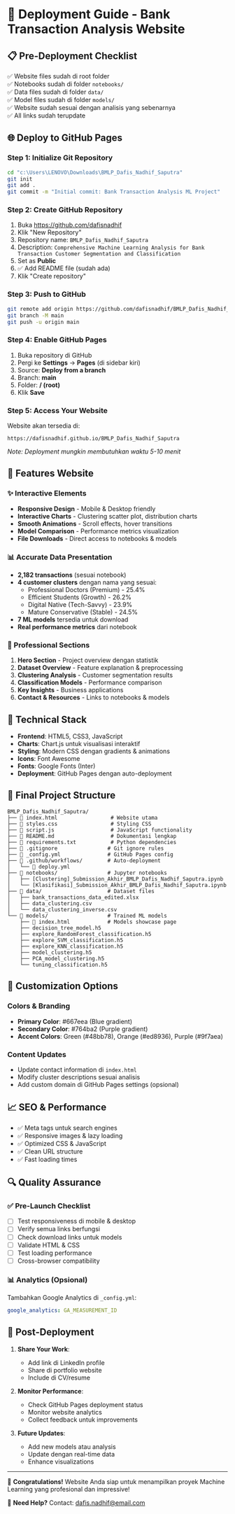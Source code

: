 # 🚀 Deployment Guide - Bank Transaction Analysis Website

## 📋 Pre-Deployment Checklist

✅ Website files sudah di root folder  
✅ Notebooks sudah di folder `notebooks/`  
✅ Data files sudah di folder `data/`  
✅ Model files sudah di folder `models/`  
✅ Website sudah sesuai dengan analisis yang sebenarnya  
✅ All links sudah terupdate  

## 🌐 Deploy to GitHub Pages

### Step 1: Initialize Git Repository
```bash
cd "c:\Users\LENOVO\Downloads\BMLP_Dafis_Nadhif_Saputra"
git init
git add .
git commit -m "Initial commit: Bank Transaction Analysis ML Project"
```

### Step 2: Create GitHub Repository
1. Buka https://github.com/dafisnadhif
2. Klik "New Repository"
3. Repository name: `BMLP_Dafis_Nadhif_Saputra`
4. Description: `Comprehensive Machine Learning Analysis for Bank Transaction Customer Segmentation and Classification`
5. Set as **Public**
6. ✅ Add README file (sudah ada)
7. Klik "Create repository"

### Step 3: Push to GitHub
```bash
git remote add origin https://github.com/dafisnadhif/BMLP_Dafis_Nadhif_Saputra.git
git branch -M main
git push -u origin main
```

### Step 4: Enable GitHub Pages
1. Buka repository di GitHub
2. Pergi ke **Settings** → **Pages** (di sidebar kiri)
3. Source: **Deploy from a branch**
4. Branch: **main**
5. Folder: **/ (root)**
6. Klik **Save**

### Step 5: Access Your Website
Website akan tersedia di:
```
https://dafisnadhif.github.io/BMLP_Dafis_Nadhif_Saputra
```

*Note: Deployment mungkin membutuhkan waktu 5-10 menit*

## 📱 Features Website

### ✨ Interactive Elements
- **Responsive Design** - Mobile & Desktop friendly
- **Interactive Charts** - Clustering scatter plot, distribution charts
- **Smooth Animations** - Scroll effects, hover transitions
- **Model Comparison** - Performance metrics visualization
- **File Downloads** - Direct access to notebooks & models

### 📊 Accurate Data Presentation
- **2,182 transactions** (sesuai notebook)
- **4 customer clusters** dengan nama yang sesuai:
  - Professional Doctors (Premium) - 25.4%
  - Efficient Students (Growth) - 26.2%
  - Digital Native (Tech-Savvy) - 23.9%
  - Mature Conservative (Stable) - 24.5%
- **7 ML models** tersedia untuk download
- **Real performance metrics** dari notebook

### 🎯 Professional Sections
1. **Hero Section** - Project overview dengan statistik
2. **Dataset Overview** - Feature explanation & preprocessing
3. **Clustering Analysis** - Customer segmentation results
4. **Classification Models** - Performance comparison
5. **Key Insights** - Business applications
6. **Contact & Resources** - Links to notebooks & models

## 🔧 Technical Stack

- **Frontend**: HTML5, CSS3, JavaScript
- **Charts**: Chart.js untuk visualisasi interaktif
- **Styling**: Modern CSS dengan gradients & animations
- **Icons**: Font Awesome
- **Fonts**: Google Fonts (Inter)
- **Deployment**: GitHub Pages dengan auto-deployment

## 📁 Final Project Structure

```
BMLP_Dafis_Nadhif_Saputra/
├── 📄 index.html                 # Website utama
├── 📄 styles.css                 # Styling CSS
├── 📄 script.js                  # JavaScript functionality
├── 📄 README.md                  # Dokumentasi lengkap
├── 📄 requirements.txt           # Python dependencies
├── 📄 .gitignore                # Git ignore rules
├── 📄 _config.yml               # GitHub Pages config
├── 📁 .github/workflows/        # Auto-deployment
│   └── 📄 deploy.yml
├── 📁 notebooks/                # Jupyter notebooks
│   ├── [Clustering]_Submission_Akhir_BMLP_Dafis_Nadhif_Saputra.ipynb
│   └── [Klasifikasi]_Submission_Akhir_BMLP_Dafis_Nadhif_Saputra.ipynb
├── 📁 data/                     # Dataset files
│   ├── bank_transactions_data_edited.xlsx
│   ├── data_clustering.csv
│   └── data_clustering_inverse.csv
└── 📁 models/                   # Trained ML models
    ├── 📄 index.html            # Models showcase page
    ├── decision_tree_model.h5
    ├── explore_RandomForest_classification.h5
    ├── explore_SVM_classification.h5
    ├── explore_KNN_classification.h5
    ├── model_clustering.h5
    ├── PCA_model_clustering.h5
    └── tuning_classification.h5
```

## 🎨 Customization Options

### Colors & Branding
- **Primary Color**: #667eea (Blue gradient)
- **Secondary Color**: #764ba2 (Purple gradient)
- **Accent Colors**: Green (#48bb78), Orange (#ed8936), Purple (#9f7aea)

### Content Updates
- Update contact information di `index.html`
- Modify cluster descriptions sesuai analisis
- Add custom domain di GitHub Pages settings (opsional)

## 📈 SEO & Performance

- ✅ Meta tags untuk search engines
- ✅ Responsive images & lazy loading
- ✅ Optimized CSS & JavaScript
- ✅ Clean URL structure
- ✅ Fast loading times

## 🔍 Quality Assurance

### ✅ Pre-Launch Checklist
- [ ] Test responsiveness di mobile & desktop
- [ ] Verify semua links berfungsi
- [ ] Check download links untuk models
- [ ] Validate HTML & CSS
- [ ] Test loading performance
- [ ] Cross-browser compatibility

### 📊 Analytics (Opsional)
Tambahkan Google Analytics di `_config.yml`:
```yaml
google_analytics: GA_MEASUREMENT_ID
```

## 🎯 Post-Deployment

1. **Share Your Work**:
   - Add link di LinkedIn profile
   - Share di portfolio website
   - Include di CV/resume

2. **Monitor Performance**:
   - Check GitHub Pages deployment status
   - Monitor website analytics
   - Collect feedback untuk improvements

3. **Future Updates**:
   - Add new models atau analysis
   - Update dengan real-time data
   - Enhance visualizations

---

🎉 **Congratulations!** Website Anda siap untuk menampilkan proyek Machine Learning yang profesional dan impressive!

📧 **Need Help?** Contact: dafis.nadhif@email.com

